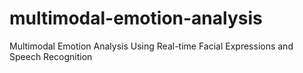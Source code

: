 # multimodal-emotion-analysis
Multimodal Emotion Analysis Using Real-time Facial Expressions and Speech Recognition
